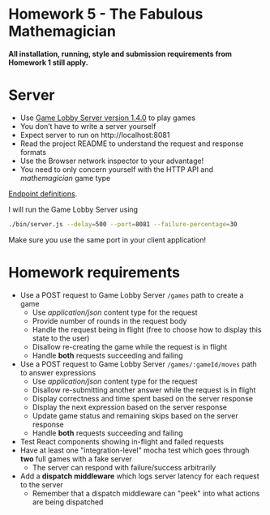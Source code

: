 # Homework 5 - The Fabulous Mathemagician

**All installation, running, style and submission requirements from Homework 1 still apply.**

# Server

* Use [Game Lobby Server version 1.4.0](https://www.npmjs.com/package/game_lobby_server) to play games
* You don’t have to write a server yourself
* Expect server to run on http://localhost:8081
* Read the project README to understand the request and response formats
* Use the Browser network inspector to your advantage!
* You need to only concern yourself with the HTTP API and _mathemagician_ game type

[Endpoint definitions](https://bitbucket.org/urmastalimaa/game_lobby_server/src/v1.4.0/README.md).

I will run the Game Lobby Server using 
```sh
./bin/server.js --delay=500 --port=8081 --failure-percentage=30
```
Make sure you use the same port in your client application!

# Homework requirements

* Use a POST request to Game Lobby Server `/games` path to create a game 
  * Use _application/json_ content type for the request
  * Provide number of rounds in the request body
  * Handle the request being in flight (free to choose how to display this state to the user)
  * Disallow re-creating the game while the request is in flight
  * Handle **both** requests succeeding and failing
* Use a POST request to Game Lobby Server `/games/:gameId/moves` path to answer expressions
  * Use _application/json_ content type for the request
  * Disallow re-submitting another answer while the request is in flight
  * Display correctness and time spent based on the server response
  * Display the next expression based on the server response
  * Update game status and remaining skips based on the server response
  * Handle **both** requests succeeding and failing
* Test React components showing in-flight and failed requests
* Have at least one "integration-level" mocha test which goes through **two** full games with a fake server
  * The server can respond with failure/success arbitrarily
* Add a **dispatch middleware** which logs server latency for each request to the server
  * Remember that a dispatch middleware can "peek" into what actions are being dispatched
